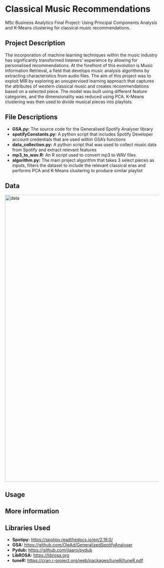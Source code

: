 # Classical Music Recommendations

MSc Business Analytics Final Project: Using Principal Components Analysis and K-Means clustering for classical music recommendations.

## Project Description 

The incorporation of machine learning techniques within the music industry has significantly transformed listeners’ experience by allowing for personalised recommendations. At the forefront of this evolution is Music Information Retrieval, a field that develops music analysis algorithms by extracting characteristics from audio files. The aim of this project was to exploit MIR by exploring an unsupervised learning approach that captures the attributes of western classical music and creates recommendations based on a selected piece. The model was built using different feature categories, and the dimensionality was reduced using PCA. K-Means clustering was then used to divide musical pieces into playlists. 

## File Descriptions

- **GSA.py:** The source code for the Generalised Spotify Analyser library
- **spotifyConstants.py:** A python script that includes Spotify Developer account credentials that are used within GSA’s functions
- **data_collection.py:** A python script that was used to collect music data from Spotify and extract relevant features
- **mp3_to_wav.R:** An R script used to convert mp3 to WAV files.
- **algorithm.py:** The main project algorithm that takes 3 select pieces as inputs, filters the dataset to include the relevant classical eras and performs PCA and K-Means clustering to produce similar playlist


## Data

<img width="938" alt="data" src="https://github.com/mirazach/classical-music-recommendations/assets/78528123/90d63f30-170b-4147-850a-0e283fd8eac7">




## Usage



## More information 





## Libraries Used 

- **Spotipy:** https://spotipy.readthedocs.io/en/2.19.0/
- **GSA:** https://github.com/OleAd/GeneralizedSpotifyAnalyser
- **Pydub:** https://github.com/jiaaro/pydub
- **LibROSA:** https://librosa.org
- **tuneR:** https://cran.r-project.org/web/packages/tuneR/tuneR.pdf


